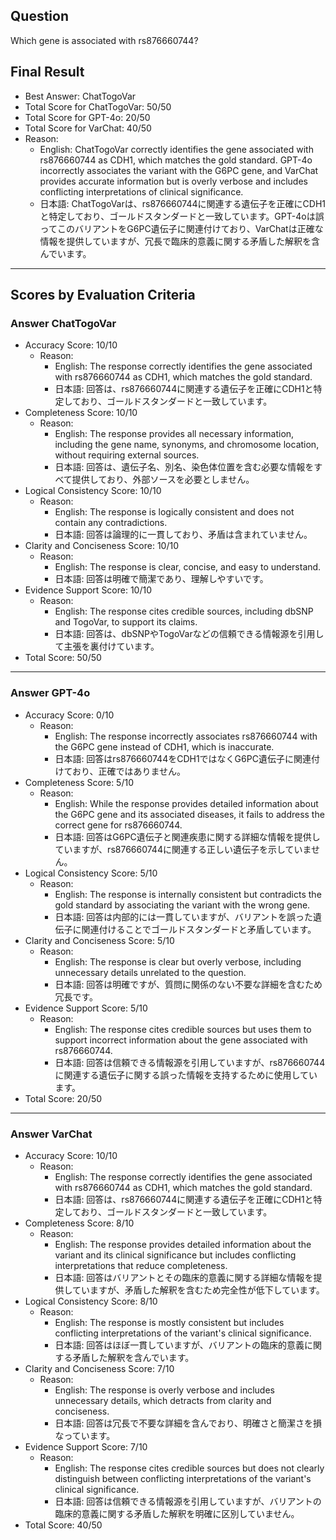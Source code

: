 ## Question

Which gene is associated with rs876660744?

## Final Result

- Best Answer: ChatTogoVar
- Total Score for ChatTogoVar: 50/50
- Total Score for GPT-4o: 20/50
- Total Score for VarChat: 40/50
- Reason:
  - English: ChatTogoVar correctly identifies the gene associated with rs876660744 as CDH1, which matches the gold standard. GPT-4o incorrectly associates the variant with the G6PC gene, and VarChat provides accurate information but is overly verbose and includes conflicting interpretations of clinical significance.
  - 日本語: ChatTogoVarは、rs876660744に関連する遺伝子を正確にCDH1と特定しており、ゴールドスタンダードと一致しています。GPT-4oは誤ってこのバリアントをG6PC遺伝子に関連付けており、VarChatは正確な情報を提供していますが、冗長で臨床的意義に関する矛盾した解釈を含んでいます。

---

## Scores by Evaluation Criteria

### Answer ChatTogoVar
- Accuracy Score: 10/10
  - Reason: 
    - English: The response correctly identifies the gene associated with rs876660744 as CDH1, which matches the gold standard.
    - 日本語: 回答は、rs876660744に関連する遺伝子を正確にCDH1と特定しており、ゴールドスタンダードと一致しています。
- Completeness Score: 10/10
  - Reason: 
    - English: The response provides all necessary information, including the gene name, synonyms, and chromosome location, without requiring external sources.
    - 日本語: 回答は、遺伝子名、別名、染色体位置を含む必要な情報をすべて提供しており、外部ソースを必要としません。
- Logical Consistency Score: 10/10
  - Reason: 
    - English: The response is logically consistent and does not contain any contradictions.
    - 日本語: 回答は論理的に一貫しており、矛盾は含まれていません。
- Clarity and Conciseness Score: 10/10
  - Reason: 
    - English: The response is clear, concise, and easy to understand.
    - 日本語: 回答は明確で簡潔であり、理解しやすいです。
- Evidence Support Score: 10/10
  - Reason: 
    - English: The response cites credible sources, including dbSNP and TogoVar, to support its claims.
    - 日本語: 回答は、dbSNPやTogoVarなどの信頼できる情報源を引用して主張を裏付けています。
- Total Score: 50/50

---

### Answer GPT-4o
- Accuracy Score: 0/10
  - Reason: 
    - English: The response incorrectly associates rs876660744 with the G6PC gene instead of CDH1, which is inaccurate.
    - 日本語: 回答はrs876660744をCDH1ではなくG6PC遺伝子に関連付けており、正確ではありません。
- Completeness Score: 5/10
  - Reason: 
    - English: While the response provides detailed information about the G6PC gene and its associated diseases, it fails to address the correct gene for rs876660744.
    - 日本語: 回答はG6PC遺伝子と関連疾患に関する詳細な情報を提供していますが、rs876660744に関連する正しい遺伝子を示していません。
- Logical Consistency Score: 5/10
  - Reason: 
    - English: The response is internally consistent but contradicts the gold standard by associating the variant with the wrong gene.
    - 日本語: 回答は内部的には一貫していますが、バリアントを誤った遺伝子に関連付けることでゴールドスタンダードと矛盾しています。
- Clarity and Conciseness Score: 5/10
  - Reason: 
    - English: The response is clear but overly verbose, including unnecessary details unrelated to the question.
    - 日本語: 回答は明確ですが、質問に関係のない不要な詳細を含むため冗長です。
- Evidence Support Score: 5/10
  - Reason: 
    - English: The response cites credible sources but uses them to support incorrect information about the gene associated with rs876660744.
    - 日本語: 回答は信頼できる情報源を引用していますが、rs876660744に関連する遺伝子に関する誤った情報を支持するために使用しています。
- Total Score: 20/50

---

### Answer VarChat
- Accuracy Score: 10/10
  - Reason: 
    - English: The response correctly identifies the gene associated with rs876660744 as CDH1, which matches the gold standard.
    - 日本語: 回答は、rs876660744に関連する遺伝子を正確にCDH1と特定しており、ゴールドスタンダードと一致しています。
- Completeness Score: 8/10
  - Reason: 
    - English: The response provides detailed information about the variant and its clinical significance but includes conflicting interpretations that reduce completeness.
    - 日本語: 回答はバリアントとその臨床的意義に関する詳細な情報を提供していますが、矛盾した解釈を含むため完全性が低下しています。
- Logical Consistency Score: 8/10
  - Reason: 
    - English: The response is mostly consistent but includes conflicting interpretations of the variant's clinical significance.
    - 日本語: 回答はほぼ一貫していますが、バリアントの臨床的意義に関する矛盾した解釈を含んでいます。
- Clarity and Conciseness Score: 7/10
  - Reason: 
    - English: The response is overly verbose and includes unnecessary details, which detracts from clarity and conciseness.
    - 日本語: 回答は冗長で不要な詳細を含んでおり、明確さと簡潔さを損なっています。
- Evidence Support Score: 7/10
  - Reason: 
    - English: The response cites credible sources but does not clearly distinguish between conflicting interpretations of the variant's clinical significance.
    - 日本語: 回答は信頼できる情報源を引用していますが、バリアントの臨床的意義に関する矛盾した解釈を明確に区別していません。
- Total Score: 40/50